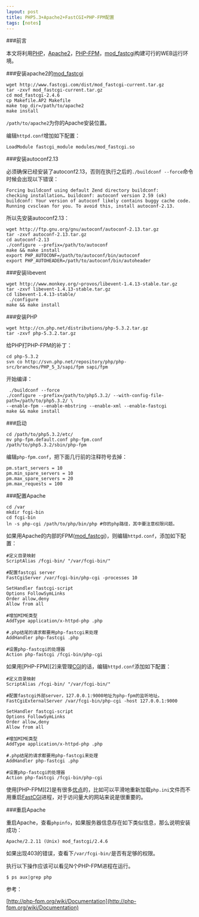 ```yaml
---
layout: post
title: PHP5.3+Apache2+FastCGI+PHP-FPM配置
tags: [notes]
---
```


###前言

本文将利用[PHP]，[Apache2]，[PHP-FPM]，[mod_fastcgi]构建可行的WEB运行环境。

###安装apache2的[mod_fastcgi]

	wget http://www.fastcgi.com/dist/mod_fastcgi-current.tar.gz
	tar -zxvf mod_fastcgi-current.tar.gz
	cd mod_fastcgi-2.4.6
	cp Makefile.AP2 Makefile
	make top_dir=/path/to/apache2
	make install

`/path/to/apache2`为你的Apache安装位置。

编辑`httpd.conf`增加如下配置：

	LoadModule fastcgi_module modules/mod_fastcgi.so

###安装autoconf2.13

必须确保已经安装了autoconf2.13，否则在执行之后的`./buildconf --force`命令时候会出现以下错误： 

	Forcing buildconf using default Zend directory buildconf: 
	checking installation… buildconf: autoconf version 2.59 (ok) 
	buildconf: Your version of autoconf likely contains buggy cache code. 
	Running cvsclean for you. To avoid this, install autoconf-2.13.

所以先安装autoconf2.13：

	wget http://ftp.gnu.org/gnu/autoconf/autoconf-2.13.tar.gz
	tar -zxvf autoconf-2.13.tar.gz
	cd autoconf-2.13
	./configure --prefix=/path/to/autoconf
	make && make install
	export PHP_AUTOCONF=/path/to/autoconf/bin/autoconf
	export PHP_AUTOHEADER=/path/to/autoconf/bin/autoheader
	
###安装libevent

	wget http://www.monkey.org/~provos/libevent-1.4.13-stable.tar.gz
	tar -zxvf libevent-1.4.13-stable.tar.gz
	cd libevent-1.4.13-stable/
	 ./configure
	make && make install

###安装PHP

	wget http://cn.php.net/distributions/php-5.3.2.tar.gz
	tar -zxvf php-5.3.2.tar.gz

给PHP打PHP-FPM的补丁：

	cd php-5.3.2
	svn co http://svn.php.net/repository/php/php-src/branches/PHP_5_3/sapi/fpm sapi/fpm

开始编译：

	 ./buildconf --force
	./configure --prefix=/path/to/php5.3.2/ --with-config-file-path=/path/to/php5.3.2/ \
	--enable-fpm --enable-mbstring --enable-xml --enable-fastcgi
	make && make install

###启动

	cd /path/to/php5.3.2/etc/
	mv php-fpm.default.conf php-fpm.conf
	/path/to/php5.3.2/sbin/php-fpm

编辑`php-fpm.conf`，把下面几行前的注释符号去掉：

	pm.start_servers = 10
	pm.min_spare_servers = 10
	pm.max_spare_servers = 20
	pm.max_requests = 100

###配置Apache

	cd /var
	mkdir fcgi-bin
	cd fcgi-bin
	ln -s php-cgi /path/to/php/bin/php #你的php路径，其中要注意权限问题。

如果用Apache的内部的FPM([mod_fastcgi])，则编辑`httpd.conf`，添加如下配置：

	#定义目录映射
	ScriptAlias /fcgi-bin/ "/var/fcgi-bin/" 
	
	#配置fastcgi server
	FastCgiServer /var/fcgi-bin/php-cgi -processes 10

	SetHandler fastcgi-script
	Options FollowSymLinks
	Order allow,deny
	Allow from all
	
	#增加MIME类型
	AddType application/x-httpd-php .php 
	
	#.php结尾的请求都要用php-fastcgi来处理 
	AddHandler php-fastcgi .php
	
	#设置php-fastcgi的处理器
	Action php-fastcgi /fcgi-bin/php-cgi 

如果用[PHP-FPM][2]来管理[CGI][3]的话，编辑`httpd.conf`添加如下配置：

	#定义目录映射
	ScriptAlias /fcgi-bin/ "/var/fcgi-bin/" 
	
	#配置fastcgi外部server，127.0.0.1:9000地址为php-fpm的监听地址。
	FastCgiExternalServer /var/fcgi-bin/php-cgi -host 127.0.0.1:9000

	SetHandler fastcgi-script
	Options FollowSymLinks
	Order allow,deny
	Allow from all
	
	#增加MIME类型
	AddType application/x-httpd-php .php
	
	#.php结尾的请求都要用php-fastcgi来处理  
	AddHandler php-fastcgi .php         
	
	#设置php-fastcgi的处理器
	Action php-fastcgi /fcgi-bin/php-cgi 


使用[PHP-FPM][2]是有很多[优点][5]的，比如可以平滑地重新加载`php.ini`文件而不用重启[FastCGI][4]进程，对于访问量大的网站来说是很重要的。

###重启Apache

重启Apache，查看`phpinfo`，如果服务器信息存在如下类似信息，那么说明安装成功： 

	Apache/2.2.11 (Unix) mod_fastcgi/2.4.6
	
如果出现403的错误，查看下`/var/fcgi-bin/`是否有足够的权限。

执行以下操作应该可以看见N个PHP-FPM进程在运行。

	$ ps aux|grep php

参考：

[http://php-fpm.org/wiki/Documentation](http://php-fpm.org/wiki/Documentation)

[PHP]: www.php.net/ "PHP Hypertext Preprocessor"
[Apache2]: http://httpd.apache.org/ "Apache"
[PHP-FPM]: http://php-fpm.org/ "PHP FPM"
[mod_fastcgi]: http://www.fastcgi.com/dist/mod_fastcgi-current.tar.gz "mod_fastcgi"
[1]: http://www.fastcgi.com/mod_fastcgi/docs/mod_fastcgi.html "mod fastcgi"
[3]: http://en.wikipedia.org/wiki/Common_Gateway_Interface "CGI"
[4]: http://www.fastcgi.com/drupal/ "Fast CGI"
[5]: http://www.yeead.com/archives/shiyongphp-fpmlaipinghuabiangengfastcgimoshixiadephpshezhi